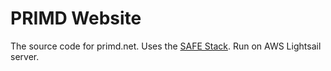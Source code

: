 # PRIMD Website

The source code for primd.net. Uses the [SAFE Stack](https://safe-stack.github.io/). Run on AWS Lightsail server.

